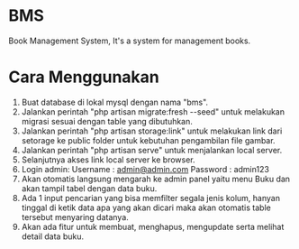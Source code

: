# BMS
Book Management System, It's a system for management books.

# Cara Menggunakan
1. Buat database di lokal mysql dengan nama "bms".
2. Jalankan perintah "php artisan migrate:fresh --seed" untuk melakukan migrasi sesuai dengan table yang dibutuhkan.
3. Jalankan perintah "php artisan storage:link" untuk melakukan link dari setorage ke public folder untuk kebutuhan pengambilan file gambar.
4. Jalankan perintah "php artisan serve" untuk menjalankan local server.
5. Selanjutnya akses link local server ke browser.
6. Login admin:
   Username : admin@admin.com
   Password : admin123
7. Akan otomatis langsung mengarah ke admin panel yaitu menu Buku dan akan tampil tabel dengan data buku.
8. Ada 1 input pencarian yang bisa memfilter segala jenis kolum, hanyan tinggal di ketik data apa yang akan dicari maka akan otomatis table tersebut menyaring datanya.
9. Akan ada fitur untuk membuat, menghapus, mengupdate serta melihat detail data buku.
